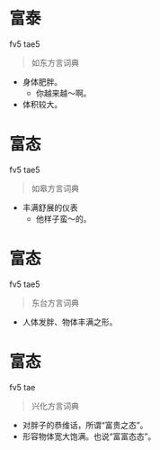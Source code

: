 # 富泰
fv5 tae5
> 如东方言词典
- 身体肥胖。
  - 你越来越～啊。
- 体积较大。

# 富态
fv5 tae5
> 如皋方言词典
- 丰满舒展的仪表
  - 他样子蛮～的。

# 富态
fv5 tae5
> 东台方言词典
- 人体发胖、物体丰满之形。

# 富态
fv5 tae
> 兴化方言词典
- 对胖子的恭维话，所谓“富贵之态”。
- 形容物体宽大饱满。也说“富富态态”。
